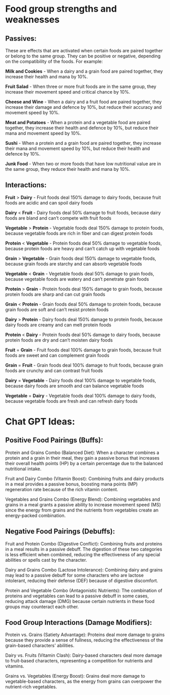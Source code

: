 # Food group strengths and weaknesses

## Passives:

These are effects that are activated when certain foods are paired together or belong to the same group. They can be positive or negative, depending on the compatibility of the foods. For example:

**Milk and Cookies** - When a dairy and a grain food are paired together, they increase their health and mana by 10%.

**Fruit Salad** - When three or more fruit foods are in the same group, they increase their movement speed and critical chance by 10%.

**Cheese and Wine** - When a dairy and a fruit food are paired together, they increase their damage and defence by 10%, but reduce their accuracy and movement speed by 10%.

**Meat and Potatoes** - When a protein and a vegetable food are paired together, they increase their health and defence by 10%, but reduce their mana and movement speed by 10%.

**Sushi** - When a protein and a grain food are paired together, they increase their mana and movement speed by 10%, but reduce their health and defence by 10%.

**Junk Food** - When two or more foods that have low nutritional value are in the same group, they reduce their health and mana by 10%.

## Interactions:

**Fruit** > **Dairy** - Fruit foods deal 150% damage to dairy foods, because fruit foods are acidic and can spoil dairy foods

**Dairy** < **Fruit** - Dairy foods deal 50% damage to fruit foods, because dairy foods are bland and can’t compete with fruit foods

**Vegetable** > **Protein** - Vegetable foods deal 150% damage to protein foods, because vegetable foods are rich in fiber and can digest protein foods

**Protein** < **Vegetable** - Protein foods deal 50% damage to vegetable foods, because protein foods are heavy and can’t catch up with vegetable foods

**Grain** > **Vegetable** - Grain foods deal 150% damage to vegetable foods, because grain foods are starchy and can absorb vegetable foods

**Vegetable** < **Grain** - Vegetable foods deal 50% damage to grain foods, because vegetable foods are watery and can’t penetrate grain foods

**Protein** > **Grain** - Protein foods deal 150% damage to grain foods, because protein foods are sharp and can cut grain foods

**Grain** < **Protein** - Grain foods deal 50% damage to protein foods, because grain foods are soft and can’t resist protein foods

**Dairy** > **Protein** - Dairy foods deal 150% damage to protein foods, because dairy foods are creamy and can melt protein foods

**Protein** < **Dairy** - Protein foods deal 50% damage to dairy foods, because protein foods are dry and can’t moisten dairy foods

**Fruit** = **Grain** - Fruit foods deal 100% damage to grain foods, because fruit foods are sweet and can complement grain foods

**Grain** = **Fruit** - Grain foods deal 100% damage to fruit foods, because grain foods are crunchy and can contrast fruit foods

**Dairy** = **Vegetable** - Dairy foods deal 100% damage to vegetable foods, because dairy foods are smooth and can balance vegetable foods

**Vegetable** = **Dairy** - Vegetable foods deal 100% damage to dairy foods, because vegetable foods are fresh and can refresh dairy foods

# Chat GPT Ideas:

## Positive Food Pairings (Buffs):

Protein and Grains Combo (Balanced Diet): When a character combines a protein and a grain in their meal, they gain a passive bonus that increases their overall health points (HP) by a certain percentage due to the balanced nutritional intake.

Fruit and Dairy Combo (Vitamin Boost): Combining fruits and dairy products in a meal provides a passive bonus, boosting mana points (MP) regeneration rate because of the rich vitamin content.

Vegetables and Grains Combo (Energy Blend): Combining vegetables and grains in a meal grants a passive ability to increase movement speed (MS) since the energy from grains and the nutrients from vegetables create an energy-packed combination.

## Negative Food Pairings (Debuffs):

Fruit and Protein Combo (Digestive Conflict): Combining fruits and proteins in a meal results in a passive debuff. The digestion of these two categories is less efficient when combined, reducing the effectiveness of any special abilities or spells cast by the character.

Dairy and Grains Combo (Lactose Intolerance): Combining dairy and grains may lead to a passive debuff for some characters who are lactose intolerant, reducing their defense (DEF) because of digestive discomfort.

Protein and Vegetable Combo (Antagonistic Nutrients): The combination of proteins and vegetables can lead to a passive debuff in some cases, reducing attack damage (DMG) because certain nutrients in these food groups may counteract each other.

## Food Group Interactions (Damage Modifiers):

Protein vs. Grains (Satiety Advantage): Proteins deal more damage to grains because they provide a sense of fullness, reducing the effectiveness of the grain-based characters' abilities.

Dairy vs. Fruits (Vitamin Clash): Dairy-based characters deal more damage to fruit-based characters, representing a competition for nutrients and vitamins.

Grains vs. Vegetables (Energy Boost): Grains deal more damage to vegetable-based characters, as the energy from grains can overpower the nutrient-rich vegetables.
